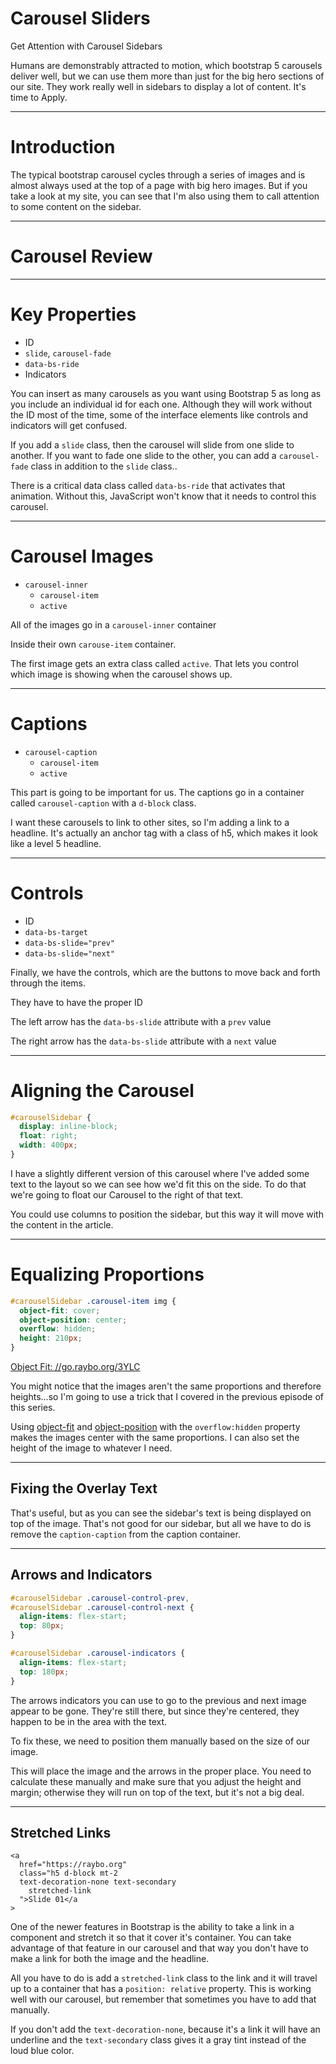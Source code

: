<!-- .slide: data-state="layout-title no-fragment"  -->

# Carousel Sliders

Get Attention with Carousel Sidebars

> >

Humans are demonstrably attracted to motion, which bootstrap 5 carousels deliver well, but we can use them more than just for the big hero sections of our site. They work really well in sidebars to display a lot of content. It's time to Apply.

---

<!-- .slide: data-state="layout-title" class="bg-chroma_green"-->

# Introduction

> >

The typical bootstrap carousel cycles through a series of images and is almost always used at the top of a page with big hero images. But if you take a look at my site, you can see that I'm also using them to call attention to some content on the sidebar.

---

<!-- .slide: data-state="layout-title" class="bg-chroma_green"-->

# Carousel Review

---

<!-- .slide: data-state="layout-title" class="bg-chroma_green"-->

# Key Properties

- ID
- `slide`, `carousel-fade`
- `data-bs-ride`
- Indicators

> >

You can insert as many carousels as you want using Bootstrap 5 as long as you include an individual id for each one. Although they will work without the ID most of the time, some of the interface elements like controls and indicators will get confused.

If you add a `slide` class, then the carousel will slide from one slide to another. If you want to fade one slide to the other, you can add a `carousel-fade` class in addition to the `slide` class..

There is a critical data class called `data-bs-ride` that activates that animation. Without this, JavaScript won't know that it needs to control this carousel.

---

<!-- .slide: data-state="layout-title" class="bg-chroma_green"-->

# Carousel Images

- `carousel-inner`
  - `carousel-item`
  - `active`

> >

All of the images go in a `carousel-inner` container

Inside their own `carouse-item` container.

The first image gets an extra class called `active`. That lets you control which image is showing when the carousel shows up.

---

<!-- .slide: data-state="layout-title" class="bg-chroma_green"-->

# Captions

- `carousel-caption`
  - `carousel-item`
  - `active`

> >

This part is going to be important for us. The captions go in a container called `carousel-caption` with a `d-block` class.

I want these carousels to link to other sites, so I'm adding a link to a headline. It's actually an anchor tag with a class of h5, which makes it look like a level 5 headline.

---

<!-- .slide: data-state="layout-title" class="bg-chroma_green"-->

# Controls

- ID
- `data-bs-target`
- `data-bs-slide="prev"`
- `data-bs-slide="next"`

> >

Finally, we have the controls, which are the buttons to move back and forth through the items.

They have to have the proper ID

The left arrow has the `data-bs-slide` attribute with a `prev` value

The right arrow has the `data-bs-slide` attribute with a `next` value

---

<!-- .slide: data-state="layout-title" class="bg-chroma_green"-->

# Aligning the Carousel

```css
#carouselSidebar {
  display: inline-block;
  float: right;
  width: 400px;
}
```

> >

I have a slightly different version of this carousel where I've added some text to the layout so we can see how we'd fit this on the side. To do that we're going to float our Carousel to the right of that text.

You could use columns to position the sidebar, but this way it will move with the content in the article.

---

<!-- .slide: data-state="layout-title" class="bg-chroma_green"-->

# Equalizing Proportions

```css
#carouselSidebar .carousel-item img {
  object-fit: cover;
  object-position: center;
  overflow: hidden;
  height: 210px;
}
```

<div class="slide-link"><a href="https://developer.mozilla.org/en-US/docs/Web/CSS/object-fit"><i class="fab fa-link"></i> Object Fit: //go.raybo.org/3YLC</a></div>

> >

You might notice that the images aren't the same proportions and therefore heights...so I'm going to use a trick that I covered in the previous episode of this series.

Using [object-fit](https://developer.mozilla.org/en-US/docs/Web/CSS/object-fit) and [object-position](object-position) with the `overflow:hidden` property makes the images center with the same proportions. I can also set the height of the image to whatever I need.

---

<!-- .slide: data-state="layout-title no-fragment"  -->

## Fixing the Overlay Text

> >

That's useful, but as you can see the sidebar's text is being displayed on top of the image. That's not good for our sidebar, but all we have to do is remove the `caption-caption` from the caption container.

---

<!-- .slide: data-state="layout-title no-fragment"  -->

## Arrows and Indicators

```css
#carouselSidebar .carousel-control-prev,
#carouselSidebar .carousel-control-next {
  align-items: flex-start;
  top: 80px;
}

#carouselSidebar .carousel-indicators {
  align-items: flex-start;
  top: 180px;
}
```

> >

The arrows indicators you can use to go to the previous and next image appear to be gone. They're still there, but since they're centered, they happen to be in the area with the text.

To fix these, we need to position them manually based on the size of our image.

This will place the image and the arrows in the proper place. You need to calculate these manually and make sure that you adjust the height and margin; otherwise they will run on top of the text, but it's not a big deal.

---

<!-- .slide: data-state="layout-title no-fragment"  -->

## Stretched Links

```[3]
<a
  href="https://raybo.org"
  class="h5 d-block mt-2
  text-decoration-none text-secondary
    stretched-link
  ">Slide 01</a
>
```

> >

One of the newer features in Bootstrap is the ability to take a link in a component and stretch it so that it cover it's container. You can take advantage of that feature in our carousel and that way you don't have to make a link for both the image and the headline.

All you have to do is add a `stretched-link` class to the link and it will travel up to a container that has a `position: relative` property. This is working well with our carousel, but remember that sometimes you have to add that manually.

If you don't add the `text-decoration-none`, because it's a link it will have an underline and the `text-secondary` class gives it a gray tint instead of the loud blue color.
